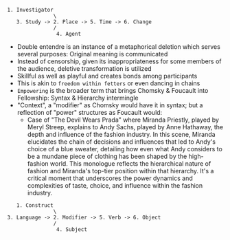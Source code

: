 ```
1. Investigator
               \
   3. Study -> 2. Place -> 5. Time -> 6. Change
               /
                4. Agent 
```

- Double entendre is an instance of a metaphorical deletion which serves several purposes: Original meaning is communicated
- Instead of censorship, given its inappropriateness for some members of the audience, deletive transformation is utilized
- Skillful as well as playful and creates bonds among participants
- This is akin to `freedom within fetters` or even dancing in chains
- `Empowering` is the broader term that brings Chomsky & Foucault into Fellowship: Syntax & Hierarchy intermingle
- "Context", a "modifier" as Chomsky would have it in syntax; but a reflection of "power" structures as Foucault would:
  - Case of "The Devil Wears Prada" where Miranda Priestly, played by Meryl Streep, explains to Andy Sachs, played by Anne Hathaway, the depth and influence of the fashion industry. In this scene, Miranda elucidates the chain of decisions and influences that led to Andy's choice of a blue sweater, detailing how even what Andy considers to be a mundane piece of clothing has been shaped by the high-fashion world. This monologue reflects the hierarchical nature of fashion and Miranda's top-tier position within that hierarchy. It's a critical moment that underscores the power dynamics and complexities of taste, choice, and influence within the fashion industry.

```
   1. Construct
               \
3. Language -> 2. Modifier -> 5. Verb -> 6. Object
               /
                4. Subject
```



